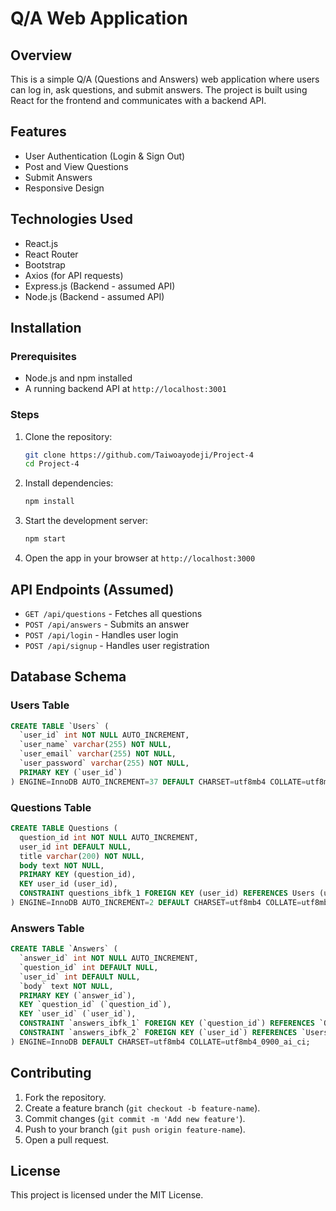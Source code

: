 # Q/A Web Application

## Overview

This is a simple Q/A (Questions and Answers) web application where users can log in, ask questions, and submit answers. The project is built using React for the frontend and communicates with a backend API.

## Features

- User Authentication (Login & Sign Out)
- Post and View Questions
- Submit Answers
- Responsive Design

## Technologies Used

- React.js
- React Router
- Bootstrap
- Axios (for API requests)
- Express.js (Backend - assumed API)
- Node.js (Backend - assumed API)

## Installation

### Prerequisites

- Node.js and npm installed
- A running backend API at `http://localhost:3001`

### Steps

1. Clone the repository:
   ```bash
   git clone https://github.com/Taiwoayodeji/Project-4
   cd Project-4
   ```
2. Install dependencies:
   ```bash
   npm install
   ```
3. Start the development server:
   ```bash
   npm start
   ```
4. Open the app in your browser at `http://localhost:3000`

## API Endpoints (Assumed)

- `GET /api/questions` - Fetches all questions
- `POST /api/answers` - Submits an answer
- `POST /api/login` - Handles user login
- `POST /api/signup` - Handles user registration

## Database Schema

### Users Table

```sql
CREATE TABLE `Users` (
  `user_id` int NOT NULL AUTO_INCREMENT,
  `user_name` varchar(255) NOT NULL,
  `user_email` varchar(255) NOT NULL,
  `user_password` varchar(255) NOT NULL,
  PRIMARY KEY (`user_id`)
) ENGINE=InnoDB AUTO_INCREMENT=37 DEFAULT CHARSET=utf8mb4 COLLATE=utf8mb4_0900_ai_ci;
```

### Questions Table

```sql
CREATE TABLE Questions (
  question_id int NOT NULL AUTO_INCREMENT,
  user_id int DEFAULT NULL,
  title varchar(200) NOT NULL,
  body text NOT NULL,
  PRIMARY KEY (question_id),
  KEY user_id (user_id),
  CONSTRAINT questions_ibfk_1 FOREIGN KEY (user_id) REFERENCES Users (user_id) ON DELETE CASCADE
) ENGINE=InnoDB AUTO_INCREMENT=2 DEFAULT CHARSET=utf8mb4 COLLATE=utf8mb4_0900_ai_ci;
```

### Answers Table

```sql
CREATE TABLE `Answers` (
  `answer_id` int NOT NULL AUTO_INCREMENT,
  `question_id` int DEFAULT NULL,
  `user_id` int DEFAULT NULL,
  `body` text NOT NULL,
  PRIMARY KEY (`answer_id`),
  KEY `question_id` (`question_id`),
  KEY `user_id` (`user_id`),
  CONSTRAINT `answers_ibfk_1` FOREIGN KEY (`question_id`) REFERENCES `Questions` (`question_id`) ON DELETE CASCADE,
  CONSTRAINT `answers_ibfk_2` FOREIGN KEY (`user_id`) REFERENCES `Users` (`user_id`) ON DELETE CASCADE
) ENGINE=InnoDB DEFAULT CHARSET=utf8mb4 COLLATE=utf8mb4_0900_ai_ci;
```

## Contributing

1. Fork the repository.
2. Create a feature branch (`git checkout -b feature-name`).
3. Commit changes (`git commit -m 'Add new feature'`).
4. Push to your branch (`git push origin feature-name`).
5. Open a pull request.

## License

This project is licensed under the MIT License.
